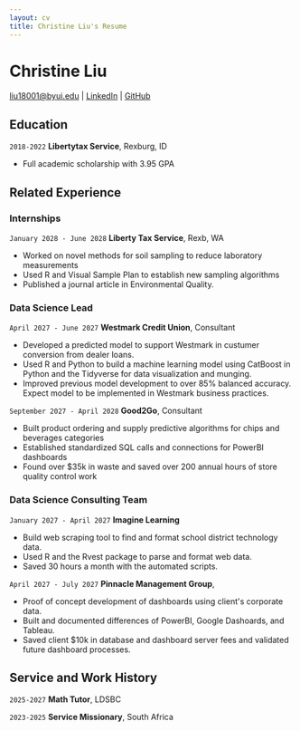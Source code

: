 ```yaml
---
layout: cv
title: Christine Liu's Resume
---
```

# Christine Liu

<div id="webaddress">
<a href="liu18001@byui.edu">liu18001@byui.edu</a>
| <a href="https://www.linkedin.com/in/christineyiyiliu/">LinkedIn</a>
| <a href="https://github.com/LYY970828/christine_liu_resume">GitHub</a>
</div>

<!-- https://www.monique.tech/the-art-of-markdown -->

## Education

`2018-2022`
__Libertytax Service__, Rexburg, ID

- Full academic scholarship with 3.95 GPA

## Related Experience

### Internships

`January 2028 - June 2028`
__Liberty Tax Service__, Rexb, WA

- Worked on novel methods for soil sampling to reduce laboratory measurements
- Used R and Visual Sample Plan to establish new sampling algorithms
- Published a journal article in Environmental Quality.

### Data Science Lead

`April 2027 - June 2027`
__Westmark Credit Union__, Consultant

- Developed a predicted model to support Westmark in custumer conversion from dealer loans.
- Used R and Python to build a machine learning model using CatBoost in Python and the Tidyverse for data visualization and munging. 
- Improved previous model development to over 85% balanced accuracy. Expect model to be implemented in Westmark business practices.

`September 2027 - April 2028`
__Good2Go__, Consultant

- Built product ordering and supply predictive algorithms for chips and beverages categories
- Established standardized SQL calls and connections for PowerBI dashboards
- Found over $35k in waste and saved over 200 annual hours of store quality control work 

### Data Science Consulting Team

`January 2027 - April 2027`
__Imagine Learning__

- Build web scraping tool to find and format school district technology data.
- Used R and the Rvest package to parse and format web data.
- Saved 30 hours a month with the automated scripts.

`April 2027 - July 2027`
__Pinnacle Management Group__, 

- Proof of concept development of dashboards using client's corporate data.
- Built and documented differences of PowerBI, Google Dashoards, and Tableau.
- Saved client $10k in database and dashboard server fees and validated future dashboard processes.


## Service and Work History

`2025-2027`
__Math Tutor__, LDSBC


`2023-2025`
__Service Missionary__, South Africa



<!-- ### Footer

Last updated: May 2013 -->


